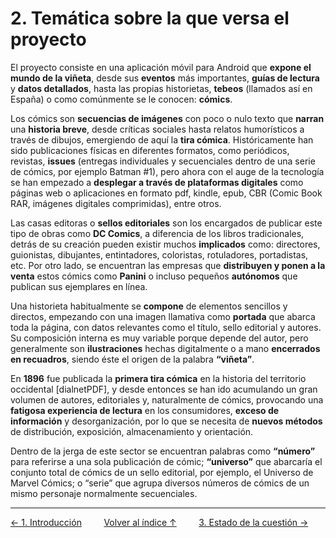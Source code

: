# 2. Temática sobre la que versa el proyecto

El proyecto consiste en una aplicación móvil para Android que **expone el mundo de la viñeta**, desde sus **eventos** más importantes, **guías de lectura** y **datos detallados**, hasta las propias historietas, **tebeos** (llamados así en España) o como comúnmente se le conocen: **cómics**.

Los cómics son **secuencias de imágenes** con poco o nulo texto que **narran** una **historia breve**, desde críticas sociales hasta relatos humorísticos a través de dibujos, emergiendo de aquí la **tira cómica**. Históricamente han sido publicaciones físicas en diferentes formatos, como periódicos, revistas, **issues** (entregas individuales y secuenciales dentro de una serie de cómics, por ejemplo Batman #1), pero ahora con el auge de la tecnología se han empezado a **desplegar a través de plataformas digitales** como páginas web o aplicaciones en formato pdf, kindle, epub, CBR (Comic Book RAR, imágenes digitales comprimidas), entre otros. 

Las casas editoras o **sellos editoriales** son los encargados de publicar este tipo de obras como **DC Comics**, a diferencia de los libros tradicionales, detrás de su creación pueden existir muchos **implicados** como: directores, guionistas, dibujantes, entintadores, coloristas, rotuladores, portadistas, etc. Por otro lado, se encuentran las empresas que **distribuyen y ponen a la venta** estos cómics como **Panini** o incluso pequeños **autónomos** que publican sus ejemplares en línea.

Una historieta habitualmente se **compone** de elementos sencillos y directos, empezando con una imagen llamativa como **portada** que abarca toda la página, con datos relevantes como el título, sello editorial y autores. Su composición interna es muy variable porque depende del autor, pero generalmente son **ilustraciones** hechas digitalmente o a mano **encerrados en recuadros**, siendo éste el origen de la palabra **“viñeta”**.

En **1896** fue publicada la **primera tira cómica** en la historia del territorio occidental [dialnetPDF], y desde entonces se han ido acumulando un gran volumen de autores, editoriales y, naturalmente de cómics, provocando una **fatigosa experiencia de lectura** en los consumidores, **exceso de información** y desorganización, por lo que se necesita de **nuevos métodos** de distribución, exposición, almacenamiento y orientación.

Dentro de la jerga de este sector se encuentran palabras como **“número”** para referirse a una sola  publicación de cómic; **“universo”** que abarcaría el conjunto total de cómics de un sello editorial, por ejemplo, el Universo de Marvel Cómics; o “serie” que agrupa diversos números de cómics de un mismo personaje normalmente secuenciales.

---
<div style="display: flex; justify-content: space-between; align-items: center;">
    <a href="1.introduccion.md">← 1. Introducción</a> &nbsp; &nbsp; &nbsp;
    <a href="indice.md">Volver al índice ↑</a> &nbsp; &nbsp; &nbsp;
    <a href="3.estado.md">3. Estado de la cuestión →</a> &nbsp; &nbsp; &nbsp;
</div>
